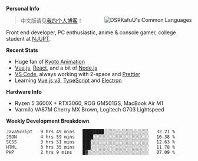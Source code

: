 
**Personal Info**

<img align="right" alt="DSRKafuU's Common Languages" src="https://github-readme-stats.vercel.app/api/top-langs/?username=dsrkafuu&hide_title=true&layout=compact&langs_count=8" />

> 中文版请见[我的个人博客](https://blog.dsrkafuu.su)！

Front end developer, PC enthusiastic, anime & console gamer, college student at [NJUPT](https://www.njupt.edu.cn).

**Recent Stats**

- Huge fan of [Kyoto Animation](https://www.kyotoanimation.co.jp)
- [Vue.js](https://vuejs.org), [React](https://reactjs.org), and a bit of [Node.js](https://nodejs.org)
- [VS Code](https://code.visualstudio.com), always working with 2-space and [Prettier](https://prettier.io)
- Learning [Vue.js v3](https://v3.vuejs.org), [TypeScript](https://www.typescriptlang.org) and [Electron](https://www.electronjs.org)

**Hardware Info**

- Ryzen 5 3600X + RTX3060, ROG GM501GS, MacBook Air M1
- Varmilo VA87M Cherry MX Brown, Logitech G703 Lightspeed

**Weekly Development Breakdown**

<!--START_SECTION:waka-->
```text
JavaScript   9 hrs 49 mins   ████████░░░░░░░░░░░░░░░░░   32.21 % 
JSON         4 hrs 59 mins   ████░░░░░░░░░░░░░░░░░░░░░   16.38 % 
SCSS         3 hrs 51 mins   ███░░░░░░░░░░░░░░░░░░░░░░   12.63 % 
HTML         3 hrs 35 mins   ███░░░░░░░░░░░░░░░░░░░░░░   11.78 % 
PHP          2 hrs 9 mins    █▓░░░░░░░░░░░░░░░░░░░░░░░   07.09 % 
```
<!--END_SECTION:waka-->
